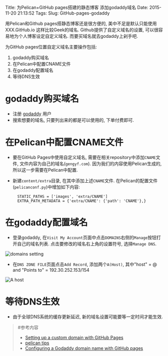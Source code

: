 Title: 为Pelican+GitHub pages搭建的静态博客 添加godaddy域名
Date: 2015-11-20 21:13:52
Tags: 
Slug: GitHub-pages-godaddy

用Pelican和Github pages搭静态博客还是很方便的, 美中不足是默认只能使用 XXX.GitHub.io 这样比较Geek的域名. Github提供了自定义域名的设置, 可以很容易地为个人博客设定自定义域名. 而要买域名就去godaddy上剁手吧.

为GitHub pages位置自定义域名主要操作包括:

1. godaddy购买域名
1. 在Pelican中配置CNAME文件
1. 在godaddy配置域名
1. 等待DNS生效

<!-- PELICAN_END_SUMMARY -->

# godaddy购买域名

- 注册 [godaddy](https://www.godaddy.com/) 用户
- 搜索想要的域名, 只要列出来的都是可以使用的, 下单付费即可.

# 在Pelican中配置CNAME文件

- 要在GitHub Pages中使用自定义域名, 需要在相关repository中添加`CNAME`文件, 文件内容为自己的域名(`gengyf.com`). 因为我们的内容使用Pelican生成的, 所以这一步需要在Pelican中配置.
- 新建`content/extra`目录, 在其中添加上述`CNAME`文件. 在Pelican的配置文件(`pelicanconf.py`)中增加如下内容:

		STATIC_PATHS = ['images', 'extra/CNAME']
		EXTRA_PATH_METADATA = {'extra/CNAME': {'path': 'CNAME'},}

# 在godaddy配置域名

- 登录godaddy, 在`Visit My Account`页面中点击`DOMAINS`右侧的`Manage`按钮打开自己的域名列表. 点击要修改的域名右上角的设置符号, 选择`Manage DNS`.

![domains setting]({filename}/images/godaddy-domains.jpg)

- 在`DNS ZONE FILE`页面点击`Add Record`, 添加两个`A(Host)`, 其中"host" = @ and "Points to" = 192.30.252.153/154

![A host]({filename}/images/godaddy-ahost.jpg)

# 等待DNS生效

- 由于全球DNS系统的缓存更新延迟, 新的域名设置可能要等一定时间才能生效.

>	#参考内容
>
>	- [Setting up a custom domain with GitHub Pages](https://help.GitHub.com/articles/setting-up-a-custom-domain-with-GitHub-pages/)
>	- [pelican tips](http://docs.getpelican.com/en/3.6.3/tips.html#extra-tips) 
>	- [Configuring a Godaddy domain name with GitHub pages](http://andrewsturges.com/blog/jekyll/tutorial/2014/11/06/GitHub-and-godaddy.html)